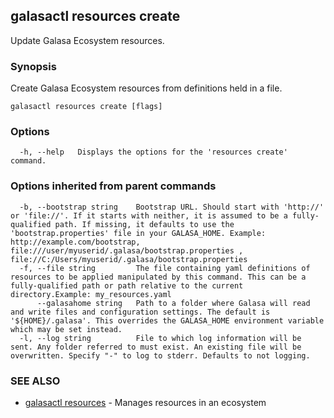 ## galasactl resources create

Update Galasa Ecosystem resources.

### Synopsis

Create Galasa Ecosystem resources from definitions held in a file.

```
galasactl resources create [flags]
```

### Options

```
  -h, --help   Displays the options for the 'resources create' command.
```

### Options inherited from parent commands

```
  -b, --bootstrap string    Bootstrap URL. Should start with 'http://' or 'file://'. If it starts with neither, it is assumed to be a fully-qualified path. If missing, it defaults to use the 'bootstrap.properties' file in your GALASA_HOME. Example: http://example.com/bootstrap, file:///user/myuserid/.galasa/bootstrap.properties , file://C:/Users/myuserid/.galasa/bootstrap.properties
  -f, --file string         The file containing yaml definitions of resources to be applied manipulated by this command. This can be a fully-qualified path or path relative to the current directory.Example: my_resources.yaml
      --galasahome string   Path to a folder where Galasa will read and write files and configuration settings. The default is '${HOME}/.galasa'. This overrides the GALASA_HOME environment variable which may be set instead.
  -l, --log string          File to which log information will be sent. Any folder referred to must exist. An existing file will be overwritten. Specify "-" to log to stderr. Defaults to not logging.
```

### SEE ALSO

* [galasactl resources](galasactl_resources.md)	 - Manages resources in an ecosystem

